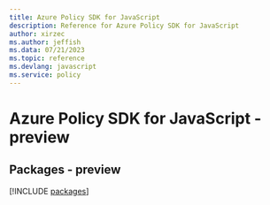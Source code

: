 ```yaml
---
title: Azure Policy SDK for JavaScript
description: Reference for Azure Policy SDK for JavaScript
author: xirzec
ms.author: jeffish
ms.data: 07/21/2023
ms.topic: reference
ms.devlang: javascript
ms.service: policy
---
```

# Azure Policy SDK for JavaScript - preview
## Packages - preview
[!INCLUDE [packages](policy-index.md)]